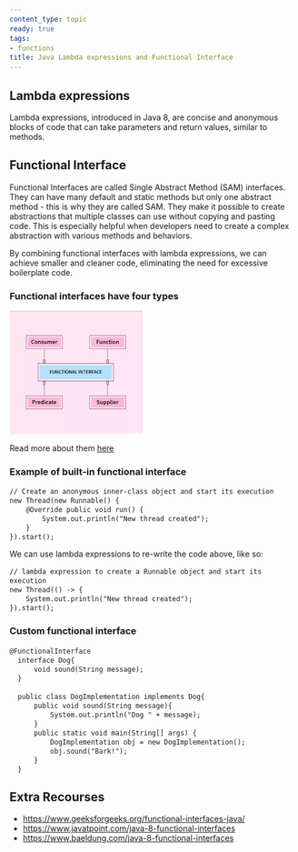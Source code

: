 ```yaml
---
content_type: topic
ready: true
tags:
- functions
title: Java Lambda expressions and Functional Interface
---
```


## Lambda expressions

Lambda expressions, introduced in Java 8, are concise and anonymous blocks of code that can take parameters and return values, similar to methods.

## Functional Interface

Functional Interfaces are called Single Abstract Method (SAM) interfaces. They can have many default and static methods but only one abstract method - this is why they are called SAM. They make it possible to create abstractions that multiple classes can use without copying and pasting code. This is especially helpful when developers need to create a complex abstraction with various methods and behaviors.

By combining functional interfaces with lambda expressions, we can achieve smaller and cleaner code, eliminating the need for excessive boilerplate code.

### Functional interfaces have four types

![functional-interface](function-interface.png)

Read more about them [here](https://www.geeksforgeeks.org/functional-interfaces-java/#:~:text=Java%20SE%208%20included%20four%20main%20kinds%20of%20functional%20interfaces%20which%20can%20be%20applied%20in)

### Example of built-in functional interface

```
// Create an anonymous inner-class object and start its execution
new Thread(new Runnable() {
    @Override public void run() {
        System.out.println("New thread created");
    }
}).start();
```

We can use lambda expressions to re-write the code above, like so:

```
// lambda expression to create a Runnable object and start its execution
new Thread(() -> {
    System.out.println("New thread created");
}).start();
```

### Custom functional interface

```
@FunctionalInterface  
  interface Dog{  
      void sound(String message);  
  }

  public class DogImplementation implements Dog{  
      public void sound(String message){  
          System.out.println("Dog " + message);  
      }  
      public static void main(String[] args) {  
          DogImplementation obj = new DogImplementation();  
          obj.sound("Bark!");
      }  
  }
```

## Extra Recourses

- https://www.geeksforgeeks.org/functional-interfaces-java/
- https://www.javatpoint.com/java-8-functional-interfaces
- https://www.baeldung.com/java-8-functional-interfaces
